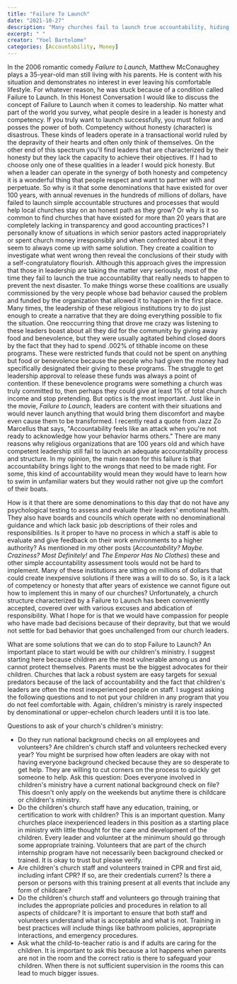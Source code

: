 ```yaml
---
title: "Failure To Launch"
date: "2021-10-27"
description: "Many churches fail to launch true accountability, hiding behind optics and tradition. This article challenges leaders to embrace honesty, competency, and real change for the sake of their communities."
excerpt: " "
creator: "Yoel Bartolome"
categories: [Accountability, Money]
---
```


In the 2006 romantic comedy *Failure to Launch*, Matthew McConaughey plays a 35-year-old man still living with his parents. He is content with his situation and demonstrates no interest in ever leaving his comfortable lifestyle. For whatever reason, he was stuck because of a condition called Failure to Launch. In this Honest Conversation I would like to discuss the concept of Failure to Launch when it comes to leadership. No matter what part of the world you survey, what people desire in a leader is honesty and competency. If you truly want to launch successfully, you must follow and posses the power of both. Competency without honesty (character) is disastrous. These kinds of leaders operate in a transactional world ruled by the depravity of their hearts and often only think of themselves. On the other end of this spectrum you'll find leaders that are characterized by their honesty but they lack the capacity to achieve their objectives. If I had to choose only one of these qualities in a leader I would pick honesty. But when a leader can operate in the synergy of both honesty and competency it is a wonderful thing that people respect and want to partner with and perpetuate. So why is it that some denominations that have existed for over 100 years, with annual revenues in the hundreds of millions of dollars, have failed to launch simple accountable structures and processes that would help local churches stay on an honest path as they grow? Or why is it so common to find churches that have existed for more than 20 years that are completely lacking in transparency and good accounting practices? I personally know of situations in which senior pastors acted inappropriately or spent church money irresponsibly and when confronted about it they seem to always come up with same solution. They create a coalition to investigate what went wrong then reveal the conclusions of their study with a self-congratulatory flourish. Although this approach gives the impression that those in leadership are taking the matter very seriously, most of the time they fail to launch the true accountability that really needs to happen to prevent the next disaster. To make things worse these coalitions are usually commissioned by the very people whose bad behavior caused the problem and funded by the organization that allowed it to happen in the first place. Many times, the leadership of these religious institutions try to do just enough to create a narrative that they are doing everything possible to fix the situation. One reoccurring thing that drove me crazy was listening to these leaders boast about all they did for the community by giving away food and benevolence, but they were usually agitated behind closed doors by the fact that they had to spend .002% of tithable income on these programs. These were restricted funds that could not be spent on anything but food or benevolence because the people who had given the money had specifically designated their giving to these programs. The struggle to get leadership approval to release these funds was always a point of contention. If these benevolence programs were something a church was truly committed to, then perhaps they could give at least 1% of total church income and stop pretending. But optics is the most important. Just like in the movie, *Failure to Launch*, leaders are content with their situations and would never launch anything that would bring them discomfort and maybe even cause them to be transformed. I recently read a quote from Jazz Zo Marcellus that says, "Accountability feels like an attack when you're not ready to acknowledge how your behavior harms others." There are many reasons why religious organizations that are 100 years old and which have competent leadership still fail to launch an adequate accountability process and structure. In my opinion, the main reason for this failure is that accountability brings light to the wrongs that need to be made right. For some, this kind of accountability would mean they would have to learn how to swim in unfamiliar waters but they would rather not give up the comfort of their boats.

How is it that there are some denominations to this day that do not have any psychological testing to assess and evaluate their leaders' emotional health. They also have boards and councils which operate with no denominational guidance and which lack basic job descriptions of their roles and responsibilities. Is it proper to have no process in which a staff is able to evaluate and give feedback on their work environments to a higher authority? As mentioned in my other posts (*Accountability? Maybe. Craziness? Most Definitely!* and *The Emperor Has No Clothes*) these and other simple accountability assessment tools would not be hard to implement. Many of these institutions are sitting on millions of dollars that could create inexpensive solutions if there was a will to do so. So, is it a lack of competency or honesty that after years of existence we cannot figure out how to implement this in many of our churches? Unfortunately, a church structure characterized by a Failure to Launch has been conveniently accepted, covered over with various excuses and abdication of responsibility. What I hope for is that we would have compassion for people who have made bad decisions because of their depravity, but that we would not settle for bad behavior that goes unchallenged from our church leaders.

What are some solutions that we can do to stop Failure to Launch? An important place to start would be with our children's ministry. I suggest starting here because children are the most vulnerable among us and cannot protect themselves. Parents must be the biggest advocates for their children. Churches that lack a robust system are easy targets for sexual predators because of the lack of accountability and the fact that children's leaders are often the most inexperienced people on staff. I suggest asking the following questions and to not put your children in any program that you do not feel comfortable with. Again, children's ministry is rarely inspected by denominational or upper-echelon church leaders until it is too late.

Questions to ask of your church's children's ministry:

* Do they run national background checks on all employees and volunteers? Are children's church staff and volunteers rechecked every year? You might be surprised how often leaders are okay with not having everyone background checked because they are so desperate to get help. They are willing to cut corners on the process to quickly get someone to help. Ask this question: Does everyone involved in children's ministry have a current national background check on file? This doesn't only apply on the weekends but anytime there is childcare or children's ministry.
* Do the children's church staff have any education, training, or certification to work with children? This is an important question. Many churches place inexperienced leaders in this position as a starting place in ministry with little thought for the care and development of the children. Every leader and volunteer at the minimum should go through some appropriate training. Volunteers that are part of the church internship program have not necessarily been background checked or trained. It is okay to trust but please verify.
* Are children's church staff and volunteers trained in CPR and first aid, including infant CPR? If so, are their credentials current? Is there a person or persons with this training present at all events that include any form of childcare?
* Do the children's church staff and volunteers go through training that includes the appropriate policies and procedures in relation to all aspects of childcare? It is important to ensure that both staff and volunteers understand what is acceptable and what is not. Training in best practices will include things like bathroom policies, appropriate interactions, and emergency procedures.
* Ask what the child-to-teacher ratio is and if adults are caring for the children. It is important to ask this because a lot happens when parents are not in the room and the correct ratio is there to safeguard your children. When there is not sufficient supervision in the rooms this can lead to much bigger issues.